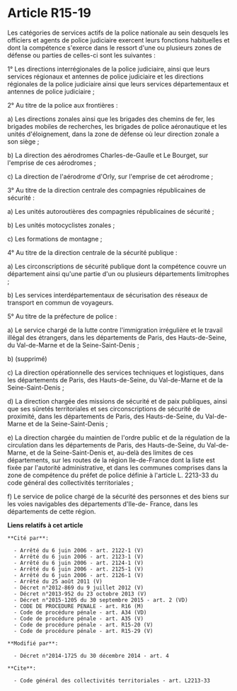# Article R15-19

Les catégories de services actifs de la police nationale au sein desquels les officiers et agents de police judiciaire
exercent leurs fonctions habituelles et dont la compétence s'exerce dans le ressort d'une ou plusieurs zones de défense ou
parties de celles-ci sont les suivantes : 

1° Les directions interrégionales de la police judiciaire, ainsi que leurs services régionaux et antennes de police
judiciaire et les directions régionales de la police judiciaire ainsi que leurs services départementaux et antennes de police
judiciaire ; 

2° Au titre de la police aux frontières : 

a) Les directions zonales ainsi que les brigades des chemins de fer, les brigades mobiles de recherches, les brigades de
police aéronautique et les unités d'éloignement, dans la zone de défense où leur direction zonale a son siège ; 

b) La direction des aérodromes Charles-de-Gaulle et Le Bourget, sur l'emprise de ces aérodromes ; 

c) La direction de l'aérodrome d'Orly, sur l'emprise de cet aérodrome ; 

3° Au titre de la direction centrale des compagnies républicaines de sécurité : 

a) Les unités autoroutières des compagnies républicaines de sécurité ; 

b) Les unités motocyclistes zonales ; 

c) Les formations de montagne ; 

4° Au titre de la direction centrale de la sécurité publique : 

a) Les circonscriptions de sécurité publique dont la compétence couvre un département ainsi qu'une partie d'un ou plusieurs
départements limitrophes ; 

b) Les services interdépartementaux de sécurisation des réseaux de transport en commun de voyageurs. 

5° Au titre de la préfecture de police : 

a) Le service chargé de la lutte contre l'immigration irrégulière et le travail illégal des étrangers, dans les départements
de Paris, des Hauts-de-Seine, du Val-de-Marne et de la Seine-Saint-Denis ; 

b) (supprimé) 

c) La direction opérationnelle des services techniques et logistiques, dans les départements de Paris, des Hauts-de-Seine, du
Val-de-Marne et de la Seine-Saint-Denis ; 

d) La direction chargée des missions de sécurité et de paix publiques, ainsi que ses sûretés territoriales et ses
circonscriptions de sécurité de proximité, dans les départements de Paris, des Hauts-de-Seine, du Val-de-Marne et de la
Seine-Saint-Denis ; 

e) La direction chargée du maintien de l'ordre public et de la régulation de la circulation dans les départements de Paris,
des Hauts-de-Seine, du Val-de-Marne, et de la Seine-Saint-Denis et, au-delà des limites de ces départements, sur les routes
de la région Ile-de-France dont la liste est fixée par l'autorité administrative, et dans les communes comprises
dans la zone de compétence du préfet de police définie à l'article L. 2213-33 du code général des collectivités
territoriales  ; 

f) Le service de police chargé de la sécurité des personnes et des biens sur les voies navigables des départements d'Ile-de-
France, dans les départements de cette région.

**Liens relatifs à cet article**

	**Cité par**:

	  - Arrêté du 6 juin 2006 - art. 2122-1 (V)
	  - Arrêté du 6 juin 2006 - art. 2123-1 (V)
	  - Arrêté du 6 juin 2006 - art. 2124-1 (V)
	  - Arrêté du 6 juin 2006 - art. 2125-1 (V)
	  - Arrêté du 6 juin 2006 - art. 2126-1 (V)
	  - Arrêté du 25 août 2011 (V)
	  - Décret n°2012-869 du 9 juillet 2012 (V)
	  - Décret n°2013-952 du 23 octobre 2013 (V)
	  - Décret n°2015-1205 du 30 septembre 2015 - art. 2 (VD)
	  - CODE DE PROCEDURE PENALE - art. R16 (M)
	  - Code de procédure pénale - art. A34 (VD)
	  - Code de procédure pénale - art. A35 (V)
	  - Code de procédure pénale - art. R15-20 (V)
	  - Code de procédure pénale - art. R15-29 (V)

	**Modifié par**:

	  - Décret n°2014-1725 du 30 décembre 2014 - art. 4

	**Cite**:

	  - Code général des collectivités territoriales - art. L2213-33
